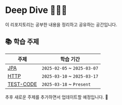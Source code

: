 # Deep Dive 🏊‍♂️🌊

이 리포지토리는 공부한 내용을 정리하고 공유하는 공간입니다.

## 📚 학습 주제

| 주제                               | 학습 기간                   |
| ---------------------------------- | --------------------------- |
| [JPA](./JPA/README.md)             | `2025-02-05` ~ `2025-03-07` |
| [HTTP](./HTTP/README.md)           | `2025-03-10` ~ `2025-03-17` |
| [TEST-CODE](./TEST-CODE/README.md) | `2025-03-18` ~ `Present`    |

추후 새로운 주제를 추가하면서 업데이트할 예정입니다. 🚀
